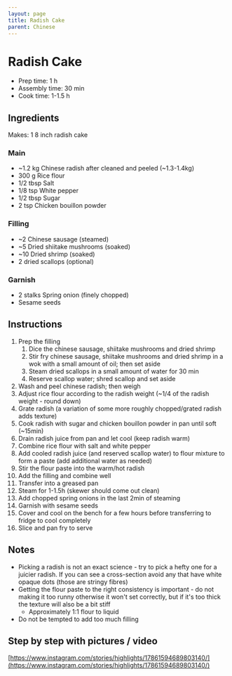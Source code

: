 ```yaml
---
layout: page
title: Radish Cake
parent: Chinese
---
```


# Radish Cake

- Prep time: 1 h
- Assembly time: 30 min
- Cook time: 1-1.5 h

## Ingredients

Makes: 1 8 inch radish cake

### Main

- ~1.2 kg Chinese radish after cleaned and peeled (~1.3-1.4kg)
- 300 g Rice flour
- 1/2 tbsp Salt
- 1/8 tsp White pepper
- 1/2 tbsp Sugar
- 2 tsp Chicken bouillon powder

### Filling

- ~2 Chinese sausage (steamed)
- ~5 Dried shiitake mushrooms (soaked)
- ~10 Dried shrimp (soaked)
- 2 dried scallops (optional)

### Garnish

- 2 stalks Spring onion (finely chopped)
- Sesame seeds

## Instructions

1. Prep the filling
   1. Dice the chinese sausage, shiitake mushrooms and dried shrimp
   2. Stir fry chinese sausage, shiitake mushrooms and dried shrimp in a wok with a small amount of oil; then set aside
   3. Steam dried scallops in a small amount of water for 30 min
   4. Reserve scallop water; shred scallop and set aside
2. Wash and peel chinese radish; then weigh
3. Adjust rice flour according to the radish weight (~1/4 of the radish weight - round down)
4. Grate radish (a variation of some more roughly chopped/grated radish adds texture)
5. Cook radish with sugar and chicken bouillon powder in pan until soft (~15min)
6. Drain radish juice from pan and let cool (keep radish warm)
7. Combine rice flour with salt and white pepper
8. Add cooled radish juice (and reserved scallop water) to flour mixture to form a paste (add additional water as needed)
9. Stir the flour paste into the warm/hot radish
10. Add the filling and combine well
11. Transfer into a greased pan
12. Steam for 1-1.5h (skewer should come out clean)
13. Add chopped spring onions in the last 2min of steaming
14. Garnish with sesame seeds
15. Cover and cool on the bench for a few hours before transferring to fridge to cool completely
16. Slice and pan fry to serve

## Notes

- Picking a radish is not an exact science - try to pick a hefty one for a juicier radish. If you can see a cross-section avoid any that have white opaque dots (those are stringy fibres)
- Getting the flour paste to the right consistency is important - do not making it too runny otherwise it won't set correctly, but if it's too thick the texture will also be a bit stiff
  - Approximately 1:1 flour to liquid
- Do not be tempted to add too much filling

## Step by step with pictures / video

[https://www.instagram.com/stories/highlights/17861594689803140/](https://www.instagram.com/stories/highlights/17861594689803140/)
